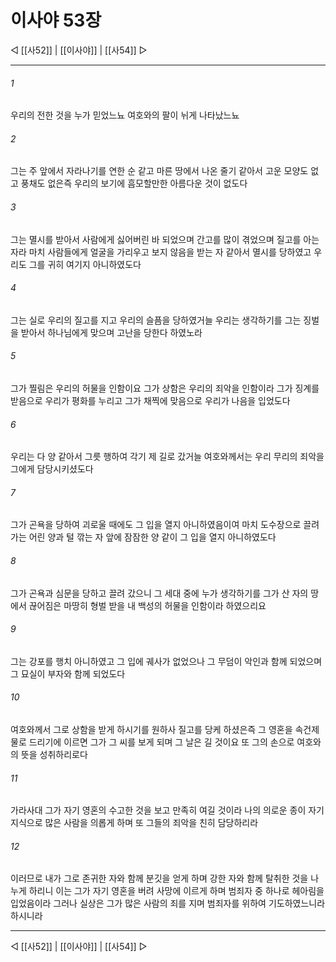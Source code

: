 ﻿# 이사야 53장

◁ [[사52]] | [[이사야]] | [[사54]] ▷
***

###### 1
우리의 전한 것을 누가 믿었느뇨 여호와의 팔이 뉘게 나타났느뇨

###### 2
그는 주 앞에서 자라나기를 연한 순 같고 마른 땅에서 나온 줄기 같아서 고운 모양도 없고 풍채도 없은즉 우리의 보기에 흠모할만한 아름다운 것이 없도다

###### 3
그는 멸시를 받아서 사람에게 싫어버린 바 되었으며 간고를 많이 겪었으며 질고를 아는 자라 마치 사람들에게 얼굴을 가리우고 보지 않음을 받는 자 같아서 멸시를 당하였고 우리도 그를 귀히 여기지 아니하였도다

###### 4
그는 실로 우리의 질고를 지고 우리의 슬픔을 당하였거늘 우리는 생각하기를 그는 징벌을 받아서 하나님에게 맞으며 고난을 당한다 하였노라

###### 5
그가 찔림은 우리의 허물을 인함이요 그가 상함은 우리의 죄악을 인함이라 그가 징계를 받음으로 우리가 평화를 누리고 그가 채찍에 맞음으로 우리가 나음을 입었도다

###### 6
우리는 다 양 같아서 그릇 행하여 각기 제 길로 갔거늘 여호와께서는 우리 무리의 죄악을 그에게 담당시키셨도다

###### 7
그가 곤욕을 당하여 괴로울 때에도 그 입을 열지 아니하였음이여 마치 도수장으로 끌려가는 어린 양과 털 깎는 자 앞에 잠잠한 양 같이 그 입을 열지 아니하였도다

###### 8
그가 곤욕과 심문을 당하고 끌려 갔으니 그 세대 중에 누가 생각하기를 그가 산 자의 땅에서 끊어짐은 마땅히 형벌 받을 내 백성의 허물을 인함이라 하였으리요

###### 9
그는 강포를 행치 아니하였고 그 입에 궤사가 없었으나 그 무덤이 악인과 함께 되었으며 그 묘실이 부자와 함께 되었도다

###### 10
여호와께서 그로 상함을 받게 하시기를 원하사 질고를 당케 하셨은즉 그 영혼을 속건제물로 드리기에 이르면 그가 그 씨를 보게 되며 그 날은 길 것이요 또 그의 손으로 여호와의 뜻을 성취하리로다

###### 11
가라사대 그가 자기 영혼의 수고한 것을 보고 만족히 여길 것이라 나의 의로운 종이 자기 지식으로 많은 사람을 의롭게 하며 또 그들의 죄악을 친히 담당하리라

###### 12
이러므로 내가 그로 존귀한 자와 함께 분깃을 얻게 하며 강한 자와 함께 탈취한 것을 나누게 하리니 이는 그가 자기 영혼을 버려 사망에 이르게 하며 범죄자 중 하나로 헤아림을 입었음이라 그러나 실상은 그가 많은 사람의 죄를 지며 범죄자를 위하여 기도하였느니라 하시니라

***
◁ [[사52]] | [[이사야]] | [[사54]] ▷